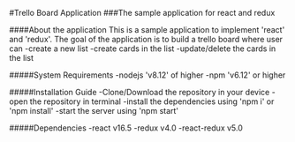 #Trello Board Application
###The sample application for react and redux

####About the application
This is a sample application to implement 'react' and 'redux'. The goal of the application is to build a trello board where user can
-create a new list
-create cards in the list
-update/delete the cards in the list

#####System Requirements
-nodejs 'v8.12' of higher
-npm 'v6.12' or higher

#####Installation Guide
-Clone/Download the repository in your device
-open the repository in terminal
-install the dependencies using 'npm i' or 'npm install'
-start the server using 'npm start'

#####Dependencies
-react v16.5
-redux v4.0
-react-redux v5.0